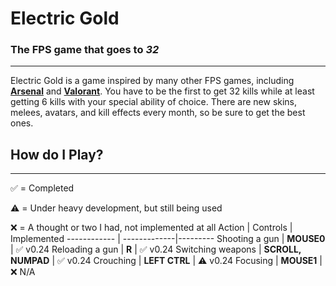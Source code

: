 # Electric Gold
### The FPS game that goes to *32*
___
Electric Gold is a game inspired by many other FPS games, including **[Arsenal](https://web.roblox.com/games/286090429/Arsenal?refPageId=da7cd7fb-8629-4682-8a7c-25f5d0ddbfdb)** and **[Valorant](https://playvalorant.com)**. You have to be the first to get 32 kills while at least getting 6 kills with your special ability of choice. There are new skins, melees, avatars, and kill effects every month, so be sure to get the best ones. 
## How do I Play?
___
✅ = Completed

⚠️ = Under heavy development, but still being used

❌ = A thought or two I had, not implemented at all
Action | Controls | Implemented
------------ | -------------|---------
Shooting a gun | **MOUSE0** | ✅ v0.24
Reloading a gun | **R** | ✅ v0.24
Switching weapons | **SCROLL, NUMPAD** | ✅ v0.24
Crouching | **LEFT CTRL** | ⚠️ v0.24
Focusing | **MOUSE1** | ❌ N/A
